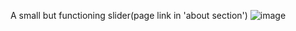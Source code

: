 A small but functioning slider(page link in 'about section')
![image](https://github.com/Woven-sword/slider/assets/106397002/e03d9dda-46ce-48a4-90be-ded267111831)
